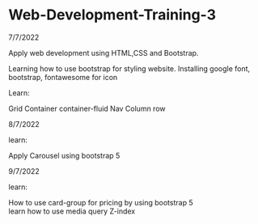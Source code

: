 # Web-Development-Training-3 

7/7/2022

Apply web development using HTML,CSS and Bootstrap.

Learning how to use bootstrap for styling website.
Installing google font, bootstrap, fontawesome for icon

Learn:

  Grid
  Container
  container-fluid
  Nav
  Column
  row
  
8/7/2022

learn:

Apply Carousel using bootstrap 5

9/7/2022

learn:

How to use card-group for pricing by using bootstrap 5 <br>
learn how to use media query
Z-index


